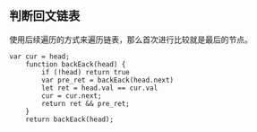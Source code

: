 ## 判断回文链表
使用后续遍历的方式来遍历链表，那么首次进行比较就是最后的节点。
```
var cur = head;
    function backEack(head) {
        if (!head) return true
        var pre_ret = backEack(head.next)
        let ret = head.val == cur.val
        cur = cur.next;
        return ret && pre_ret;
    }
    return backEack(head);
```
